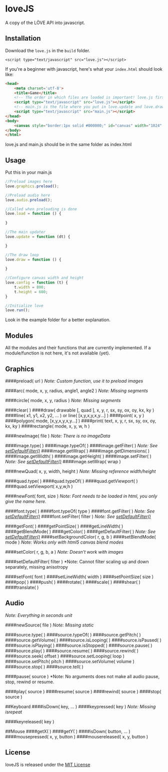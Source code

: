 loveJS
=============

A copy of the LÖVE API into javascript.


Installation
-----------

Download the ```love.js``` in the ```build``` folder.

	<script type="text/javascript" src="love.js"></script>

If you're a beginner with javascript, here's what your ```index.html``` should look like:

```html
<head>
    <meta charset='utf-8'>
    <title>Game</title>
    <!-- The order in which files are loaded is important! love.js first! -->
    <script type="text/javascript" src="love.js"></script>
    <!-- main.js is the file where you put in love.update and love.draw (see usage) -->
    <script type="text/javascript" src="main.js"></script>
</head>
<body>
    <canvas style="border:1px solid #000000;" id="canvas" width="1024" height="768"></canvas>
</body>
</html>
```

love.js and main.js should be in the same folder as index.html


Usage
-----

Put this in your main.js

```javascript
//Preload images here
love.graphics.preload();

//Preload audio here
love.audio.preload();

//Called when preloading is done
love.load = function () {
    
}

//The main updater
love.update = function (dt) {

}

//The draw loop
love.draw = function () {
	
}

//Configure canvas width and height
love.config = function (t) {
	t.width = 800;
	t.height = 600;
}

//Initialize love
love.run();
```

Look in the example folder for a better explanation.


Modules
-----------------
All the modules and their functions that are currently implemented. If a module/function is not here, it's not available (yet).


## Graphics

####preload( url )
*Note: Custom function, use it to preload images*

####arc( mode, x, y, radius, angle1, angle2 )
*Note: Missing segments*

####circle( mode, x, y, radius )
*Note: Missing segments*

####clear( )
####draw( drawable [, quad ], x, y, r, sx, sy, ox, oy, kx, ky )
####line( x1, y1, x2, y2, ... ) or line( [x,y,x,y,x,y...] )
####point( x, y )
####polygon( mode, [x,y,x,y,x,y...] )
####print( text, x, y, r, sx, sy, ox, oy, kx, ky )
####rectangle( mode, x, y, w, h )

####newImage( file )
*Note: There is no imageData*

####image.type( )
####image.typeOf( )
####image.getFilter( )
*Note: See [setDefaultFilter()](https://github.com/DaanHaaz/lovescript#setdefaultfilter-filter-)*
####image.getWrap( )
####image.getDimensions( )
####image.getWidth( )
####image.getHeight( )
####image.setFilter( )
*Note: See [setDefaultFilter()](https://github.com/DaanHaaz/lovescript#setdefaultfilter-filter-)*
####image.setWrap( wrap )


####newQuad( x, y, width, height )
*Note: Missing reference width/height*

####quad.type( )
####quad.typeOf( )
####quad.getViewport( )
####quad.setViewport( x,y,w,h )

####newFont( font, size )
*Note: Font needs to be loaded in html, you only give the name here.*

####font.type( )
####font.typeOf( type )
####font.getFilter( )
*Note: See [setDefaultFilter()](https://github.com/DaanHaaz/lovescript#setdefaultfilter-filter-)*
####font.setFilter( filter )
*Note: See [setDefaultFilter()](https://github.com/DaanHaaz/lovescript#setdefaultfilter-filter-)*

####getFont( )
####getPointSize( )
####getLineWidth( )
####getBlendMode( )
####getColor( )
####getDefaultFilter( )
*Note: See [setDefaultFilter()](https://github.com/DaanHaaz/lovescript#setdefaultfilter-filter-)*
####setBackgroundColor( r, g, b )
####setBlendMode( mode )
*Note: Works only with html5 canvas blend modes*

####setColor( r, g, b, a )
*Note: Doesn't work with images*

####setDefaultFilter( filter )
*Note: Cannot filter scaling up and down separately, missing anisotropy

####setFont( font )
####setLineWidth( width )
####setPointSize( size )
####pop( )
####push( )
####rotate( )
####scale( )
####shear( )
####translate( )

## Audio
*Note: Everything in seconds unit*

####newSource( file )
*Note: Missing static*

####source.type( )
####source.typeOf( )
####source.getPitch( )
####source.getVolume( )
####source.isLooping( )
####source.isPaused( )
####source.isPlaying( )
####source.isStopped( )
####source.pause( )
####source.play( )
####source.resume( )
####source.rewind( )
####source.seek( offset )
####source.setLooping( loop )
####source.setPitch( pitch )
####source.setVolume( volume )
####source.stop( )
####source.tell( )

####pause( source )
*Note: No arguments does not make all audio pause, stop, rewind or resume.

####play( source )
####resume( source )
####rewind( source )
####stop( source )

##Keyboard
####isDown( key, ... )
####keypressed( key )
*Note: Missing isrepeat*

####keyreleased( key )

##Mouse
####getX( )
####getY( )
####isDown( button, ... )
####mousepressed( x, y, button )
####mousereleased( x, y, button )

License
-----
loveJS is released under the [MIT License](http://opensource.org/licenses/MIT)